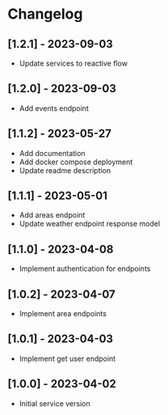 # Changelog

## [1.2.1] - 2023-09-03
- Update services to reactive flow

## [1.2.0] - 2023-09-03
- Add events endpoint

## [1.1.2] - 2023-05-27
- Add documentation
- Add docker compose deployment
- Update readme description

## [1.1.1] - 2023-05-01
- Add areas endpoint
- Update weather endpoint response model

## [1.1.0] - 2023-04-08
- Implement authentication for endpoints

## [1.0.2] - 2023-04-07
- Implement area endpoints

## [1.0.1] - 2023-04-03
- Implement get user endpoint

## [1.0.0] - 2023-04-02
- Initial service version